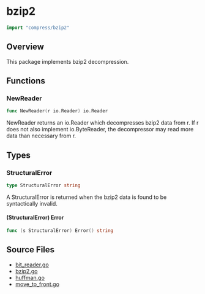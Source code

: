 # bzip2

```go
import "compress/bzip2"
```

## Overview

This package implements bzip2 decompression.

## Functions

### NewReader

```go
func NewReader(r io.Reader) io.Reader
```

NewReader returns an io.Reader which decompresses bzip2 data from r. If r does not also implement io.ByteReader, the decompressor may read more data than necessary from r.

## Types

### StructuralError

```go
type StructuralError string
```

A StructuralError is returned when the bzip2 data is found to be syntactically invalid.

#### (StructuralError) Error

```go
func (s StructuralError) Error() string
```

## Source Files

- [bit_reader.go](/code/compress/bzip2/bit_reader)
- [bzip2.go](/code/compress/bzip2/bzip2)
- [huffman.go](/code/compress/bzip2/huffman)
- [move_to_front.go](/code/compress/bzip2/move_to_front)
